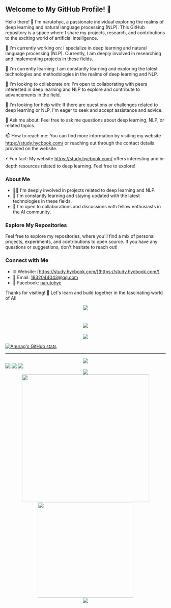 <!--
**narutohyc/narutohyc** is a ✨ _special_ ✨ repository because its `README.md` (this file) appears on your GitHub profile.

Here are some ideas to get you started:
- 🔭 I’m currently working on ...
- 🌱 I’m currently learning ...
- 👯 I’m looking to collaborate on ...
- 🤔 I’m looking for help with ...
- 💬 Ask me about ...
- 📫 How to reach me: ...
- 😄 Pronouns: ...
- ⚡ Fun fact: ...
-->

## Welcome to My GitHub Profile! 🚀

Hello there! 👋 I'm narutohyc, a passionate individual exploring the realms of deep learning and natural language processing (NLP). This GitHub repository is a space where I share my projects, research, and contributions to the exciting world of artificial intelligence.

🔭 I'm currently working on: I specialize in deep learning and natural language processing (NLP). Currently, I am deeply involved in researching and implementing projects in these fields.

🌱 I'm currently learning: I am constantly learning and exploring the latest technologies and methodologies in the realms of deep learning and NLP.

👯 I'm looking to collaborate on: I'm open to collaborating with peers interested in deep learning and NLP to explore and contribute to advancements in the field.

🤔 I'm looking for help with: If there are questions or challenges related to deep learning or NLP, I'm eager to seek and accept assistance and advice.

💬 Ask me about: Feel free to ask me questions about deep learning, NLP, or related topics.

📫 How to reach me: You can find more information by visiting my website https://study.hycbook.com/ or reaching out through the contact details provided on the website.

⚡ Fun fact: My website https://study.hycbook.com/ offers interesting and in-depth resources related to deep learning. Feel free to explore!


### About Me

- 👨‍💻 I'm deeply involved in projects related to deep learning and NLP.
- 🌱 I'm constantly learning and staying updated with the latest technologies in these fields.
- 🤝 I'm open to collaborations and discussions with fellow enthusiasts in the AI community.

### Explore My Repositories

Feel free to explore my repositories, where you'll find a mix of personal projects, experiments, and contributions to open source. If you have any questions or suggestions, don't hesitate to reach out!

### Connect with Me

- 🌐 Website: [https://study.hycbook.com/](https://study.hycbook.com/)
- 📧 Email: [1832044043@qq.com](mailto:1832044043@qq.com)
- 📘 Facebook: [narutohyc](https://www.facebook.com/profile.php?id=100009080520214)

Thanks for visiting! 🌟 Let's learn and build together in the fascinating world of AI!


<!-- 酷酷壁纸 -->
<center>
	<img src="https://s2.loli.net/2022/03/23/7Hhl5pBTseoObDS.jpg" >
</center>



<link rel="stylesheet" type="text/css" href="https://github.com/narutohyc/narutohyc/blob/main/styles/style.css">



<!-- 动态写代码 -->
<h1 align="center">
	<img src="https://readme-typing-svg.herokuapp.com/?lines=console.log(%22Hello%2C%20World!%22);narutohyc小盆友祝您今天愉快!&center=true&size=27">
</h1>

<div align="center">
	<img src="https://metrics.lecoq.io/narutohyc?template=classic&config.timezone=Asia%2FShanghai">
</div>



[![Anurag's GitHub stats](https://github-readme-stats.vercel.app/api?username=narutohyc)](https://github.com/narutohyc/github-readme-stats)

---

<div align="center">
	<img  src="https://github-profile-trophy.vercel.app/?username=narutohyc" />
</div>


<span >
	<img  src="https://img.shields.io/badge/-python-E34F26?style=flat-square&logo=python&logoColor=white" />
	<img  src="https://img.shields.io/badge/-java-1572B6?style=flat-square&logo=java" />
	<img  src="https://visitor-badge.glitch.me/badge?page_id=narutohyc" />
</span>

<!-- narutohyc's contribution graph -->
<div align="center">
	<img src="https://activity-graph.herokuapp.com/graph?username=narutohyc&theme=xcode" />
</div>

<!-- csdn -->
<div align="center">
  <img src="https://github-readme-streak-stats.herokuapp.com/?user=narutohyc" width="400"/>
  <img src="https://stats.justsong.cn/api/csdn?id=u013545389" width="300" />
</div>

<div align="center">
    <img src="https://w.wallhaven.cc/full/8o/wallhaven-8ok8p1.jpg">
</div>
